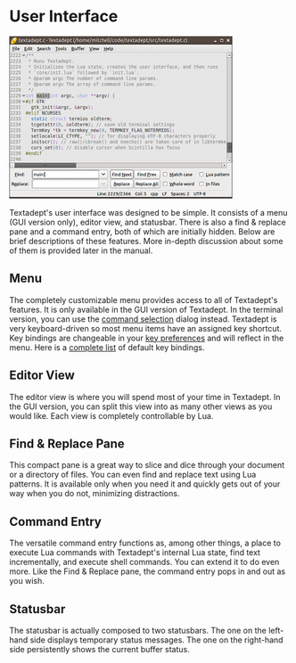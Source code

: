 # User Interface

![UI](images/ui.png)

Textadept's user interface was designed to be simple. It consists of a menu (GUI
version only), editor view, and statusbar. There is also a find & replace pane
and a command entry, both of which are initially hidden. Below are brief
descriptions of these features. More in-depth discussion about some of them is
provided later in the manual.

## Menu

The completely customizable menu provides access to all of Textadept's features.
It is only available in the GUI version of Textadept. In the terminal version,
you can use the [command selection][] dialog instead. Textadept is very
keyboard-driven so most menu items have an assigned key shortcut. Key bindings
are changeable in your [key preferences][] and will reflect in the menu. Here is
a [complete list][] of default key bindings.

[command selection]: 10_Advanced.html#Command.Selection
[key preferences]: 08_Preferences.html#Key.Bindings
[complete list]: api/_M.textadept.keys.html#Key.Bindings

## Editor View

The editor view is where you will spend most of your time in Textadept. In the
GUI version, you can split this view into as many other views as you would like.
Each view is completely controllable by Lua.

## Find & Replace Pane

This compact pane is a great way to slice and dice through your document or a
directory of files. You can even find and replace text using Lua patterns. It is
available only when you need it and quickly gets out of your way when you do
not, minimizing distractions.

## Command Entry

The versatile command entry functions as, among other things, a place to execute
Lua commands with Textadept's internal Lua state, find text incrementally, and
execute shell commands. You can extend it to do even more. Like the Find &
Replace pane, the command entry pops in and out as you wish.

## Statusbar

The statusbar is actually composed to two statusbars. The one on the left-hand
side displays temporary status messages. The one on the right-hand side
persistently shows the current buffer status.
